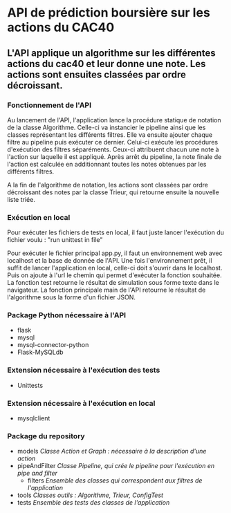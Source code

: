 # API de prédiction boursière sur les actions du CAC40

## L'API applique un algorithme sur les différentes actions du cac40 et leur donne une note. Les actions sont ensuites classées par ordre décroissant.

### Fonctionnement de l'API
Au lancement de l'API, l'application lance la procédure statique de notation de la classe Algorithme. Celle-ci va instancier le pipeline ainsi que les classes représentant les différents filtres. Elle va ensuite ajouter chaque filtre au pipeline puis exécuter ce dernier. Celui-ci exécute les procédures d'exécution des filtres séparéments. Ceux-ci attribuent chacun une note à l'action sur laquelle il est appliqué. Après arrêt du pipeline, la note finale de l'action est calculée en additionnant toutes les notes obtenues par les différents filtres.

A la fin de l'algorithme de notation, les actions sont classées par ordre décroissant des notes par la classe Trieur, qui retourne ensuite la nouvelle liste triée.

### Exécution en local
Pour exécuter les fichiers de tests en local, il faut juste lancer l'exécution du fichier voulu : "run unittest in file"

Pour exécuter le fichier principal app.py, il faut un environnement web avec localhost et la base de donnée de l'API.
Une fois l'environnement prêt, il suffit de lancer l'application en local, celle-ci doit s'ouvrir dans le localhost.
Puis on ajoute à l'url le chemin qui permet d'exécuter la fonction souhaitée.
La fonction test retourne le résultat de simulation sous forme texte dans le navigateur.
La fonction principale main de l'API retourne le résultat de l'algorithme sous la forme d'un fichier JSON.

### Package Python nécessaire à l'API
* flask
* mysql
* mysql-connector-python
* Flask-MySQLdb

### Extension nécessaire à l'exécution des tests
* Unittests

### Extension nécessaire à l'exécution en local
* mysqlclient

### Package du repository
* models
    *Classe Action et Graph : nécessaire à la description d'une action*
* pipeAndFilter
    *Classe Pipeline, qui crée le pipeline pour l'exécution en pipe and filter*
    * filters
        *Ensemble des classes qui correspondent aux filtres de l'application*
* tools
    *Classes outils : Algorithme, Trieur, ConfigTest*
* tests
    *Ensemble des tests des classes de l'application*